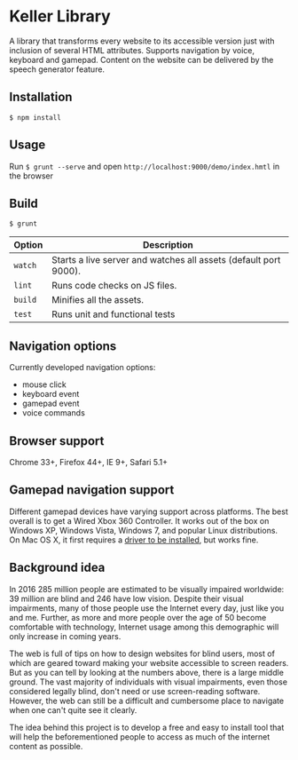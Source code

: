 # Keller Library

A library that transforms every website to its accessible version just with inclusion of several HTML attributes. Supports navigation by voice, keyboard and gamepad. Content on the website can be delivered by the speech generator feature.

## Installation

	$ npm install

## Usage

Run `$ grunt --serve` and open `http://localhost:9000/demo/index.hmtl` in the browser

## Build

	$ grunt

| Option       | Description                                                          |
|--------------|----------------------------------------------------------------------|
| `watch`      | Starts a live server and watches all assets (default port 9000).     |
| `lint`       | Runs code checks on JS files.                                        |
| `build`      | Minifies all the assets.                                             |
| `test`       | Runs unit and functional tests                                       |

## Navigation options

Currently developed navigation options:
* mouse click
* keyboard event
* gamepad event
* voice commands

## Browser support

Chrome 33+, Firefox 44+, IE 9+, Safari 5.1+

## Gamepad navigation support

Different gamepad devices have varying support across platforms. The best overall is to get a Wired Xbox 360 Controller. It works out of the box on Windows XP, Windows Vista, Windows 7, and popular Linux distributions. On Mac OS X, it first requires a [driver to be installed][driver], but works fine. 

  [driver]: http://tattiebogle.net/index.php/ProjectRoot/Xbox360Controller/OsxDriver

## Background idea

In 2016 285 million people are estimated to be visually impaired worldwide: 39 million are blind and 246 have low vision. Despite their visual impairments, many of those people use the Internet every day, just like you and me. Further, as more and more people over the age of 50 become comfortable with technology, Internet usage among this demographic will only increase in coming years.

The web is full of tips on how to design websites for blind users, most of which are geared toward making your website accessible to screen readers. But as you can tell by looking at the numbers above, there is a large middle ground. The vast majority of individuals with visual impairments, even those considered legally blind, don't need or use screen-reading software. However, the web can still be a difficult and cumbersome place to navigate when one can't quite see it clearly.

The idea behind this project is to develop a free and easy to install tool that will help the beforementioned people to access as much of the internet content as possible.